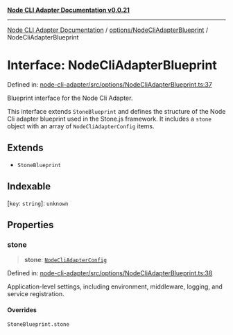 [**Node CLI Adapter Documentation v0.0.21**](../../../README.md)

***

[Node CLI Adapter Documentation](../../../modules.md) / [options/NodeCliAdapterBlueprint](../README.md) / NodeCliAdapterBlueprint

# Interface: NodeCliAdapterBlueprint

Defined in: [node-cli-adapter/src/options/NodeCliAdapterBlueprint.ts:37](https://github.com/stonemjs/node-cli-adapter/blob/4ca37b2b0c5fee68c5c4db257f745b084b64de79/src/options/NodeCliAdapterBlueprint.ts#L37)

Blueprint interface for the Node Cli Adapter.

This interface extends `StoneBlueprint` and defines the structure of the
Node Cli adapter blueprint used in the Stone.js framework. It includes
a `stone` object with an array of `NodeCliAdapterConfig` items.

## Extends

- `StoneBlueprint`

## Indexable

\[`key`: `string`\]: `unknown`

## Properties

### stone

> **stone**: [`NodeCliAdapterConfig`](NodeCliAdapterConfig.md)

Defined in: [node-cli-adapter/src/options/NodeCliAdapterBlueprint.ts:38](https://github.com/stonemjs/node-cli-adapter/blob/4ca37b2b0c5fee68c5c4db257f745b084b64de79/src/options/NodeCliAdapterBlueprint.ts#L38)

Application-level settings, including environment, middleware, logging, and service registration.

#### Overrides

`StoneBlueprint.stone`
